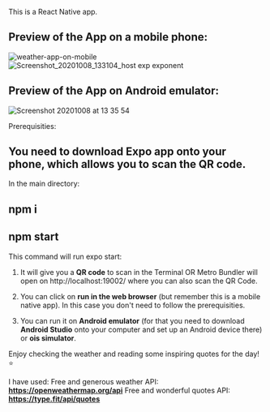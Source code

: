 This is a React Native app.

## Preview of the App on a mobile phone: 

![weather-app-on-mobile](https://user-images.githubusercontent.com/35815182/95454192-67f29080-096c-11eb-9c86-eee4356e4da8.jpg)  ![Screenshot_20201008_133104_host exp exponent](https://user-images.githubusercontent.com/35815182/95454382-aa1bd200-096c-11eb-80d4-bafeea92d90c.jpg)


## Preview of the App on Android emulator:

![Screenshot 20201008 at 13 35 54](https://user-images.githubusercontent.com/35815182/95454472-cddf1800-096c-11eb-889d-98d819391ec4.png)



Prerequisities:
## You need to download Expo app onto your phone, which allows you to scan the QR code. 

In the main directory:

## npm i
## npm start

This command will run expo start:

1. It will give you a **QR code** to scan in the Terminal OR Metro Bundler will open on http://localhost:19002/ where you can also scan the QR Code.

2. You can click on **run in the web browser** (but remember this is a mobile native app). 
In this case you don't need to follow the prerequisities. 

3. You can run it on **Android emulator** (for that you need to download **Android Studio** onto your computer and set up an Android device there) or **ois simulator**.

Enjoy checking the weather and reading some inspiring quotes for the day! ⭐️

I have used: 
Free and generous weather API: **https://openweathermap.org/api** 
Free and wonderful quotes API: **https://type.fit/api/quotes**




